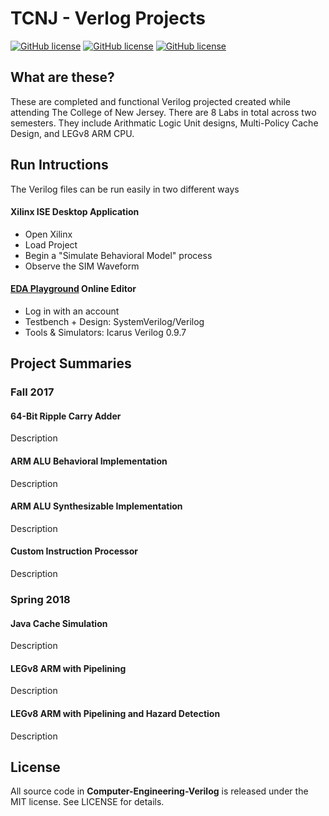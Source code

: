 # TCNJ - Verlog Projects

[![GitHub license](https://img.shields.io/badge/license-MIT-blue.svg)]()
[![GitHub license](https://img.shields.io/badge/language-Verilog-orange.svg)]()
[![GitHub license](https://img.shields.io/badge/language-Java-orange.svg)]()

## What are these?

  These are completed and functional Verilog projected created while attending The College of New Jersey. There are 8 Labs in total across two semesters. They include Arithmatic Logic Unit designs, Multi-Policy Cache Design, and LEGv8 ARM CPU.

## Run Intructions

  The Verilog files can be run easily in two different ways

#### Xilinx ISE Desktop Application

  - Open Xilinx
  - Load Project
  - Begin a "Simulate Behavioral Model" process
  - Observe the SIM Waveform

#### [EDA Playground](http://www.edaplayground.com/home) Online Editor
  - Log in with an account
  - Testbench + Design: SystemVerilog/Verilog
  - Tools & Simulators: Icarus Verilog 0.9.7

## Project Summaries

  ### Fall 2017
  
  #### 64-Bit Ripple Carry Adder

  Description

  #### ARM ALU Behavioral Implementation

  Description

  #### ARM ALU Synthesizable Implementation

  Description

  #### Custom Instruction Processor

  Description

  ### Spring 2018

  #### Java Cache Simulation

  Description

  #### LEGv8 ARM with Pipelining

  Description

  #### LEGv8 ARM with Pipelining and Hazard Detection

  Description

## License

  All source code in **Computer-Engineering-Verilog** is released under the MIT license. See LICENSE for details.
